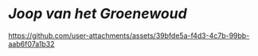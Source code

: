 

# **_Joop van het Groenewoud_**



https://github.com/user-attachments/assets/39bfde5a-f4d3-4c7b-99bb-aab6f07a1b32

